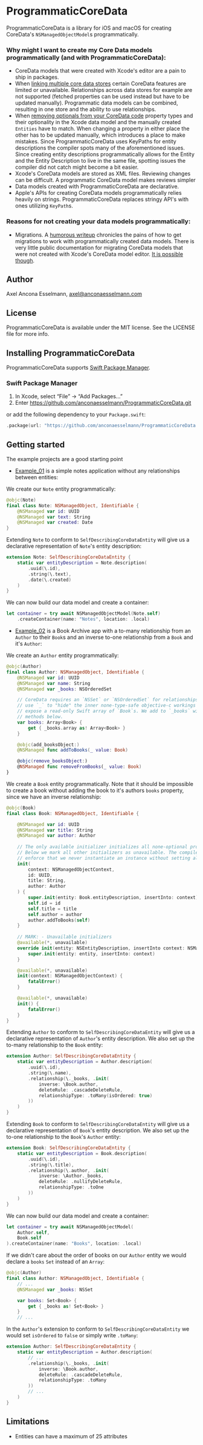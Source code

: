 # ProgrammaticCoreData

ProgrammaticCoreData is a library for iOS and macOS for creating CoreData's `NSManagedObjectModel`s programmatically.

### Why might I want to create my Core Data models programmatically (and with ProgrammaticCoreData):
- CoreData models that were created with Xcode's editor are a pain to ship in packages.
- When [linking multiple core data stores](https://developer.apple.com/documentation/coredata/linking_data_between_two_core_data_stores) certain CoreData features are limited or unavailable. Relationships across data stores for example are not supported (fetched properties can be used instead but have to be updated manually). Programmatic data models can be combined, resulting in one store and the ability to use relationships.
- When [removing optionals from your CoreData code](https://www.jessesquires.com/blog/2022/01/26/core-data-optionals/) property types and their optionality in the Xcode data model and the manually created `Entities` have to match. When changing a property in either place the other has to be updated manually, which introduces a place to make mistakes. Since ProgrammaticCoreData uses KeyPaths for entity descriptions the compiler spots many of the aforementioned issues. Since creating entity descriptions programmatically allows for the Entity and the Entity Description to live in the same file, spotting issues the compiler did not catch might become a bit easier.
- Xcode's CoreData models are stored as XML files. Reviewing changes can be difficult. A programmatic CoreData model makes reviews simpler
- Data models created with ProgrammaticCoreData are declarative.
- Apple's APIs for creating CoreData models programmatically relies heavily on strings. ProgrammaticCoreData replaces stringy API's with ones utilizing `KeyPath`s.

### Reasons for not creating your data models programmatically:
- Migrations. A [humorous writeup](https://medium.com/@JohnCoatesDev/dont-create-core-data-models-programmatically-3a563e66ce2a) chronicles the pains of how to get migrations to work with programmatically created data models. There is very little public documentation for migrating CoreData models that were not created with Xcode's CoreData model editor. [It is possible though](https://github.com/JohnCoates/Slate/tree/master/Source/Database).

## Author

Axel Ancona Esselmann, axel@anconaesselmann.com

## License

ProgrammaticCoreData is available under the MIT license. See the LICENSE file for more info.

## Installing ProgrammaticCoreData
ProgrammaticCoreData supports [Swift Package Manager](https://www.swift.org/package-manager/).

### Swift Package Manager

1. In Xcode, select “File” → “Add Packages...”
1. Enter https://github.com/anconaesselmann/ProgrammaticCoreData.git

or add the following dependency to your `Package.swift`:

```swift
.package(url: "https://github.com/anconaesselmann/ProgrammaticCoreData.git", from: "0.0.4")
```


## Getting started

The example projects are a good starting point

- [Example_01](https://github.com/anconaesselmann/ProgrammaticCoreData/tree/main/Examples/Example_01) is a simple notes application without any relationships between entities:

We create our `Note` entity programmatically:
```swift
@objc(Note)
final class Note: NSManagedObject, Identifiable {
    @NSManaged var id: UUID
    @NSManaged var text: String
    @NSManaged var created: Date
}
```

Extending `Note` to conform to `SelfDescribingCoreDataEntity` will give us a declarative representation of `Note`'s entity description:
```swift
extension Note: SelfDescribingCoreDataEntity {
    static var entityDescription = Note.description(
        .uuid(\.id),
        .string(\.text),
        .date(\.created)
    )
}
```

We can now build our data model and create a container:
```swift
let container = try await NSManagedObjectModel(Note.self)
    .createContainer(name: "Notes", location: .local)
```

- [Example_02](https://github.com/anconaesselmann/ProgrammaticCoreData/tree/main/Examples/Example_02) is a Book Archive app with a to-many relationship from an `Author` to their `Book`s and an inverse to-one relationship from a `Book` and it's `Author`:

We create an `Author` entity programmatically:
```swift
@objc(Author)
final class Author: NSManagedObject, Identifiable {
    @NSManaged var id: UUID
    @NSManaged var name: String
    @NSManaged var _books: NSOrderedSet

    // CoreData requires an `NSSet` or `NSOrderedSet` for relationships. In this example we
    // use `_` to "hide" the inner none-type-safe objective-c workings and we only 
    // expose a read-only Swift array of `Book`s. We add to `_books` with the auto-generated
    // methods below.
    var books: Array<Book> {
        get { _books.array as! Array<Book> }
    }

    @objc(add_booksObject:)
    @NSManaged func addToBooks(_ value: Book)

    @objc(remove_booksObject:)
    @NSManaged func removeFromBooks(_ value: Book)
}
```

We create a `Book` entity programmatically. Note that it should be impossible to create a book without adding the book to it's authors `books` property, since we have an inverse relationship:
```swift
@objc(Book)
final class Book: NSManagedObject, Identifiable {

    @NSManaged var id: UUID
    @NSManaged var title: String
    @NSManaged var author: Author
    
    // The only available initializer initializes all none-optional properties.
    // Below we mark all other initializers as unavailable. The compiler can now
    // enforce that we never instantiate an instance without setting all propperties.
    init(
        context: NSManagedObjectContext,
        id: UUID,
        title: String,
        author: Author
    ) {
        super.init(entity: Book.entityDescription, insertInto: context)
        self.id = id
        self.title = title
        self.author = author
        author.addToBooks(self)
    }
    
    // MARK: - Unavailable initializers
    @available(*, unavailable)
    override init(entity: NSEntityDescription, insertInto context: NSManagedObjectContext?) {
        super.init(entity: entity, insertInto: context)
    }

    @available(*, unavailable)
    init(context: NSManagedObjectContext) {
        fatalError()
    }

    @available(*, unavailable)
    init() {
        fatalError()
    }
}
```

Extending `Author` to conform to `SelfDescribingCoreDataEntity` will give us a declarative representation of `Author`'s entity description. We also set up the to-many relationship to the `Book` entity:
```swift
extension Author: SelfDescribingCoreDataEntity {
    static var entityDescription = Author.description(
        .uuid(\.id),
        .string(\.name),
        .relationship(\._books, .init(
            inverse: \Book.author,
            deleteRule: .cascadeDeleteRule,
            relationshipType: .toMany(isOrdered: true)
        ))
    )
}
```

Extending `Book` to conform to `SelfDescribingCoreDataEntity` will give us a declarative representation of `Book`'s entity description. We also set up the to-one relationship to the `Book`'s `Author` entity:
```swift
extension Book: SelfDescribingCoreDataEntity {
    static var entityDescription = Book.description(
        .uuid(\.id),
        .string(\.title),
        .relationship(\.author, .init(
            inverse: \Author._books,
            deleteRule: .nullifyDeleteRule,
            relationshipType: .toOne
        ))
    )
}
```

We can now build our data model and create a container:
```swift
let container = try await NSManagedObjectModel(
    Author.self,
    Book.self
).createContainer(name: "Books", location: .local)
```

If we didn't care about the order of books on our `Author` entity we would declare a `books` `Set` instead of an `Array`:

```Swift
@objc(Author)
final class Author: NSManagedObject, Identifiable {
    // ...
    @NSManaged var _books: NSSet

    var books: Set<Book> {
        get { _books as! Set<Book> }
    }
    // ...
```

In the `Author`'s extension to conform to `SelfDescribingCoreDataEntity` we would set `isOrdered` to `false` or simply write `.toMany`:
```Swift
extension Author: SelfDescribingCoreDataEntity {
    static var entityDescription = Author.description(
        // ...
        .relationship(\._books, .init(
            inverse: \Book.author,
            deleteRule: .cascadeDeleteRule,
            relationshipType: .toMany
        ))
        // ...
    )
}
``` 

## Limitations

- Entities can have a maximum of 25 attributes
